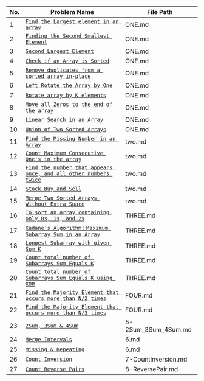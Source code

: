 | No. | Problem Name                                                                     | File Path              |
|-----|----------------------------------------------------------------------------------|------------------------|
| 1   | [`Find the Largest element in an array`](ONE.md)                                 | ONE.md                 |
| 2   | [`Finding the Second Smallest Element`](ONE.md)                                  | ONE.md                 |
| 3   | [`Second Largest Element`](ONE.md)                                               | ONE.md                 |
| 4   | [`Check if an Array is Sorted`](ONE.md)                                          | ONE.md                 |
| 5   | [`Remove duplicates from a sorted array in-place`](ONE.md)                       | ONE.md                 |
| 6   | [`Left Rotate the Array by One`](ONE.md)                                         | ONE.md                 |
| 7   | [`Rotate array by K elements`](ONE.md)                                           | ONE.md                 |
| 8   | [`Move all Zeros to the end of the array`](ONE.md)                               | ONE.md                 |
| 9   | [`Linear Search in an Array`](ONE.md)                                            | ONE.md                 |
| 10  | [`Union of Two Sorted Arrays`](ONE.md)                                           | ONE.md                 |
| 11  | [`Find the Missing Number in an Array`](two.md)                                  | two.md                 |
| 12  | [`Count Maximum Consecutive One's in the array`](two.md)                         | two.md                 |
| 13  | [`Find the number that appears once, and all other numbers twice`](two.md)       | two.md                 |
| 14  | [`Stock Buy and Sell`](two.md)                                                   | two.md                 |
| 15  | [`Merge Two Sorted Arrays Without Extra Space`](two.md)                          | two.md                 |
| 16  | [`To sort an array containing only 0s, 1s, and 2s`](THREE.md)                    | THREE.md               |
| 17  | [`Kadane's Algorithm` : `Maximum Subarray Sum in an Array`](THREE.md)            | THREE.md               |
| 18  | [`Longest Subarray with given Sum K`](THREE.md)                                  | THREE.md               |
| 19  | [`Count total number of Subarrays Sum Equals K`](THREE.md)                       | THREE.md               |
| 20  | [`Count total number of Subarrays Sum Equals K using XOR`](THREE.md)             | THREE.md               |
| 21  | [`Find the Majority Element that occurs more than N/2 times`](FOUR.md)           | FOUR.md                |
| 22  | [`Find the Majority Element that occurs more than N/3 times`](FOUR.md)           | FOUR.md                |
| 23  | [`2Sum, 3Sum & 4Sum`](5-2Sum_3Sum_4Sum.md)                                       | 5-2Sum_3Sum_4Sum.md    |
| 24  | [`Merge Intervals`](6.md)                                                        | 6.md                   |
| 25  | [`Missing & Repeating`](6.md)                                                    | 6.md                   |
| 26  | [`Count Inversion`](7-CountInversion.md)                                         | 7-CountInversion.md    |
| 27  | [`Count Reverse Pairs`](8-ReversePair.md)                                        | 8-ReversePair.md       |
